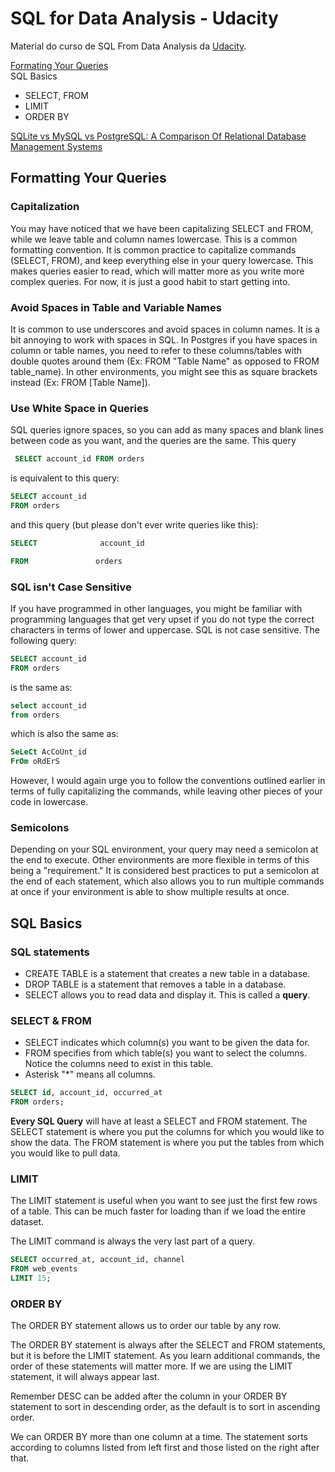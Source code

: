 # SQL for Data Analysis - Udacity

Material do curso de SQL From Data Analysis da [Udacity]((https://classroom.udacity.com/courses/ud198)).

[Formating Your Queries](#formatting-your-queries)  
SQL Basics
  - SELECT, FROM
  - LIMIT
  - ORDER BY

  [SQLite vs MySQL vs PostgreSQL: A Comparison Of Relational Database Management Systems](https://www.digitalocean.com/community/tutorials/sqlite-vs-mysql-vs-postgresql-a-comparison-of-relational-database-management-systems)  

## Formatting Your Queries

### Capitalization

You may have noticed that we have been capitalizing SELECT and FROM, while we leave table and column names lowercase. This is a common formatting convention. It is common practice to capitalize commands (SELECT, FROM), and keep everything else in your query lowercase. This makes queries easier to read, which will matter more as you write more complex queries. For now, it is just a good habit to start getting into.

### Avoid Spaces in Table and Variable Names
It is common to use underscores and avoid spaces in column names. It is a bit annoying to work with spaces in SQL. In Postgres if you have spaces in column or table names, you need to refer to these columns/tables with double quotes around them (Ex: FROM "Table Name" as opposed to FROM table_name). In other environments, you might see this as square brackets instead (Ex: FROM [Table Name]).

### Use White Space in Queries
SQL queries ignore spaces, so you can add as many spaces and blank lines between code as you want, and the queries are the same. This query

```sql
 SELECT account_id FROM orders
```

is equivalent to this query:

```sql
SELECT account_id
FROM orders
```

and this query (but please don't ever write queries like this):

```sql
SELECT              account_id

FROM               orders
```

### SQL isn't Case Sensitive
If you have programmed in other languages, you might be familiar with programming languages that get very upset if you do not type the correct characters in terms of lower and uppercase. SQL is not case sensitive. The following query:

```sql
SELECT account_id
FROM orders
```

is the same as:

```sql
select account_id
from orders
```

which is also the same as:

```sql
SeLeCt AcCoUnt_id
FrOm oRdErS
```

However, I would again urge you to follow the conventions outlined earlier in terms of fully capitalizing the commands, while leaving other pieces of your code in lowercase.

### Semicolons
Depending on your SQL environment, your query may need a semicolon at the end to execute. Other environments are more flexible in terms of this being a "requirement." It is considered best practices to put a semicolon at the end of each statement, which also allows you to run multiple commands at once if your environment is able to show multiple results at once.

## SQL Basics

### SQL statements

- CREATE TABLE is a statement that creates a new table in a database.
- DROP TABLE is a statement that removes a table in a database.
- SELECT allows you to read data and display it. This is called a **query**.

### SELECT & FROM

- SELECT indicates which column(s) you want to be given the data for.
- FROM specifies from which table(s) you want to select the columns. Notice the columns need to exist in this table.
- Asterisk "*" means all columns.

```sql
SELECT id, account_id, occurred_at
FROM orders;
```

**Every SQL Query** will have at least a SELECT and FROM statement. The SELECT statement is where you put the columns for which you would like to show the data. The FROM statement is where you put the tables from which you would like to pull data.

### LIMIT

The LIMIT statement is useful when you want to see just the first few rows of a table. This can be much faster for loading than if we load the entire dataset.  

The LIMIT command is always the very last part of a query.

```sql
SELECT occurred_at, account_id, channel
FROM web_events
LIMIT 15;
```

### ORDER BY

The ORDER BY statement allows us to order our table by any row.  

The ORDER BY statement is always after the SELECT and FROM statements, but it is before the LIMIT statement. As you learn additional commands, the order of these statements will matter more. If we are using the LIMIT statement, it will always appear last.  

Remember DESC can be added after the column in your ORDER BY statement to sort in descending order, as the default is to sort in ascending order.  

We can ORDER BY more than one column at a time. The statement sorts according to columns listed from left first and those listed on the right after that. 
